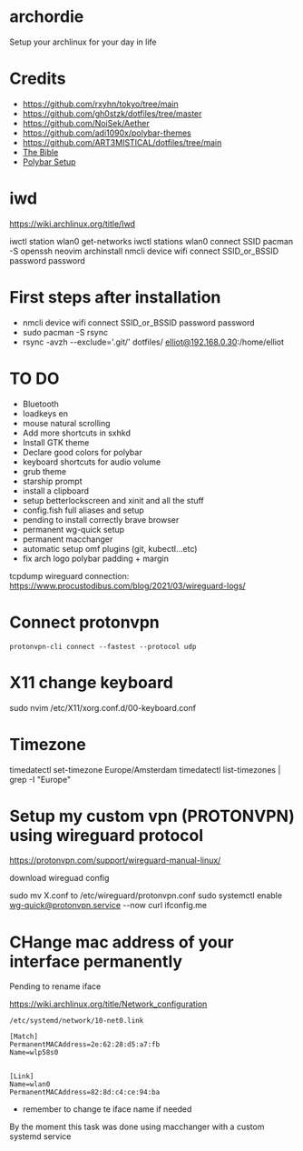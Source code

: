 # archordie
Setup your archlinux for your day in life


# Credits

* https://github.com/rxyhn/tokyo/tree/main
* https://github.com/gh0stzk/dotfiles/tree/master
* https://github.com/NoiSek/Aether
* https://github.com/adi1090x/polybar-themes
* https://github.com/ART3MISTICAL/dotfiles/tree/main
* [The Bible](https://wiki.archlinux.org/)
* [Polybar Setup](https://www.youtube.com/watch?v=tOBDUBEMAKM)

# iwd 
https://wiki.archlinux.org/title/Iwd

iwctl station wlan0 get-networks
iwctl stations wlan0 connect SSID
pacman -S openssh neovim
archinstall
nmcli device wifi connect SSID_or_BSSID password password



# First steps after installation

* nmcli device wifi connect SSID_or_BSSID password password
* sudo pacman -S rsync 
* rsync -avzh --exclude='.git/' dotfiles/ elliot@192.168.0.30:/home/elliot


#  TO DO 

* Bluetooth
* loadkeys en
* mouse natural scrolling
* Add more shortcuts in sxhkd
* Install GTK theme
* Declare good colors for polybar
* keyboard shortcuts for audio volume
* grub theme
* starship prompt
* install a clipboard
* setup betterlockscreen and xinit and all the stuff
* config.fish full aliases and setup
* pending to install correctly brave browser
* permanent wg-quick setup
* permanent macchanger 
* automatic setup omf plugins (git, kubectl...etc)
* fix arch logo polybar padding + margin


tcpdump wireguard connection: https://www.procustodibus.com/blog/2021/03/wireguard-logs/

# Connect protonvpn

```shell
protonvpn-cli connect --fastest --protocol udp
```

# X11 change keyboard 

sudo nvim /etc/X11/xorg.conf.d/00-keyboard.conf 


# Timezone

timedatectl set-timezone Europe/Amsterdam
timedatectl list-timezones | grep -I "Europe"

# Setup my custom vpn (PROTONVPN) using wireguard protocol

https://protonvpn.com/support/wireguard-manual-linux/

download wireguad config

sudo mv X.conf to /etc/wireguard/protonvpn.conf
sudo systemctl enable wg-quick@protonvpn.service --now 
curl ifconfig.me

# CHange mac address of your interface permanently

Pending to rename iface

https://wiki.archlinux.org/title/Network_configuration

`/etc/systemd/network/10-net0.link`

```
[Match]
PermanentMACAddress=2e:62:28:d5:a7:fb
Name=wlp58s0


[Link]
Name=wlan0
PermanentMACAddress=82:8d:c4:ce:94:ba
```
* remember to change te iface name if needed

By the moment this task was done using macchanger with a custom systemd service